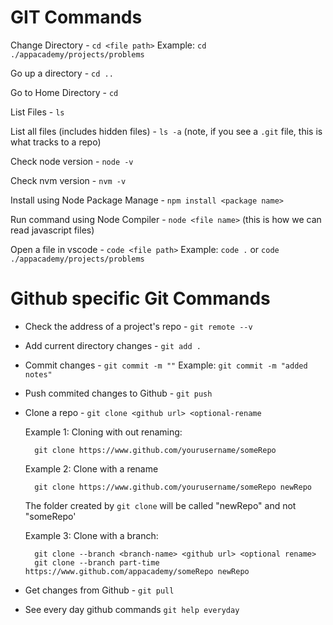 # GIT Commands

Change Directory - `cd <file path>` Example: `cd ./appacademy/projects/problems`

Go up a directory - `cd ..`

Go to Home Directory - `cd`

List Files - `ls`

List all files (includes hidden files) - `ls -a` (note, if you see a `.git` file, this is what tracks to a repo)

Check node version - `node -v`

Check nvm version - `nvm -v`

Install using Node Package Manage - `npm install <package name>`

Run command using Node Compiler - `node <file name>` (this is how we can read javascript files)

Open a file in vscode - `code <file path>` Example: `code .` or `code ./appacademy/projects/problems`

# Github specific Git Commands


- Check the address of a project's repo - `git remote --v`

- Add current directory changes - `git add .`

- Commit changes - `git commit -m ""` Example: `git commit -m "added notes"`

- Push commited changes to Github - `git push`

- Clone a repo - `git clone <github url> <optional-rename`

    Example 1: Cloning with out renaming:

        git clone https://www.github.com/yourusername/someRepo

    Example 2: Clone with a rename

        git clone https://www.github.com/yourusername/someRepo newRepo

    The folder created by `git clone` will be called "newRepo" and not "someRepo'

    Example 3: Clone with a branch:

        git clone --branch <branch-name> <github url> <optional rename>
        git clone --branch part-time https://www.github.com/appacademy/someRepo newRepo

- Get changes from Github - `git pull`

- See every day github commands `git help everyday`
